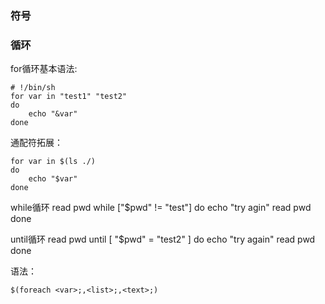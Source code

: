 
### 符号

### 循环
for循环基本语法:
```
# !/bin/sh
for var in "test1" "test2"
do
    echo "&var"
done
```
通配符拓展：
```
for var in $(ls ./)
do 
    echo "$var"
done
```

while循环
read pwd
while ["$pwd" != "test"]
do 
    echo "try agin"
    read pwd
done

until循环
read pwd
until [ "$pwd" = "test2" ]
do
echo "try again"
read pwd
done

语法：
```
$(foreach <var>;,<list>;,<text>;)
```